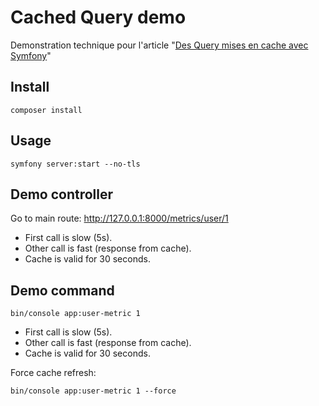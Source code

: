 # Cached Query demo

Demonstration technique pour l'article "[Des Query mises en cache avec Symfony](https://thomas.jarrand.fr/blog/cache-query-avec-symfony-messenger/)"


## Install

    composer install

## Usage

    symfony server:start --no-tls

## Demo controller

Go to main route: http://127.0.0.1:8000/metrics/user/1

- First call is slow (5s).
- Other call is fast (response from cache).
- Cache is valid for 30 seconds.

## Demo command

    bin/console app:user-metric 1

- First call is slow (5s).
- Other call is fast (response from cache).
- Cache is valid for 30 seconds.

Force cache refresh:

    bin/console app:user-metric 1 --force
